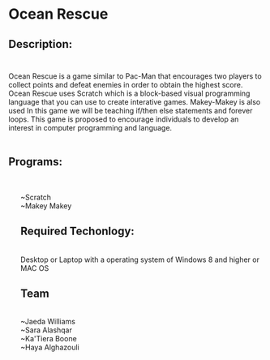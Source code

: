 # Ocean Rescue
<h2>Description:<br><br></h2>
Ocean Rescue is a game similar to Pac-Man that encourages two players to collect points and defeat enemies in order to obtain the highest score. Ocean Rescue uses Scratch which  is a block-based visual programming language that you can use to create interative games. Makey-Makey is also used In this game we will be teaching if/then else statements and forever loops. This game is proposed to encourage individuals to develop an interest in computer programming and language.<br><br>
<h2>Programs:</h2><br>
<ol>~Scratch<br>
~Makey Makey<br>
<h2>Required Techonlogy:</h2><br>
 Desktop or Laptop with a operating system of Windows 8 and higher or MAC OS
  <h2>Team</h2><br>
  ~Jaeda Williams<br>
  ~Sara Alashqar<br>
  ~Ka'Tiera Boone<br>
  ~Haya Alghazouli<br>
